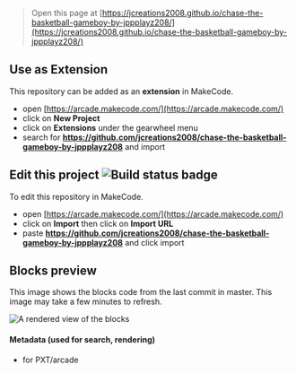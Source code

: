  


> Open this page at [https://jcreations2008.github.io/chase-the-basketball-gameboy-by-jppplayz208/](https://jcreations2008.github.io/chase-the-basketball-gameboy-by-jppplayz208/)

## Use as Extension

This repository can be added as an **extension** in MakeCode.

* open [https://arcade.makecode.com/](https://arcade.makecode.com/)
* click on **New Project**
* click on **Extensions** under the gearwheel menu
* search for **https://github.com/jcreations2008/chase-the-basketball-gameboy-by-jppplayz208** and import

## Edit this project ![Build status badge](https://github.com/jcreations2008/chase-the-basketball-gameboy-by-jppplayz208/workflows/MakeCode/badge.svg)

To edit this repository in MakeCode.

* open [https://arcade.makecode.com/](https://arcade.makecode.com/)
* click on **Import** then click on **Import URL**
* paste **https://github.com/jcreations2008/chase-the-basketball-gameboy-by-jppplayz208** and click import

## Blocks preview

This image shows the blocks code from the last commit in master.
This image may take a few minutes to refresh.

![A rendered view of the blocks](https://github.com/jcreations2008/chase-the-basketball-gameboy-by-jppplayz208/raw/master/.github/makecode/blocks.png)

#### Metadata (used for search, rendering)

* for PXT/arcade
<script src="https://makecode.com/gh-pages-embed.js"></script><script>makeCodeRender("{{ site.makecode.home_url }}", "{{ site.github.owner_name }}/{{ site.github.repository_name }}");</script>

